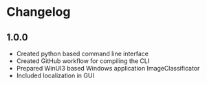 # Changelog

## 1.0.0
- Created python based command line interface
- Created GitHub workflow for compiling the CLI
- Prepared WinUI3 based Windows application ImageClassificator
- Included localization in GUI
